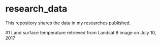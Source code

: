 # research_data
This repository shares the data in my researches published.

#1 Land surface temperature retrieved from Landsat 8 image on July 10, 2017
